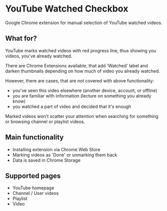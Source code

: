# YouTube Watched Checkbox
Google Chrome extension for manual selection of YouTube watched videos.

## What for?
YouTube marks watched videos with red progress line, thus showing you videos, you've already watched.

There are Chrome Extensions available, that add 'Watched' label and darken thumbnails depending on how much of video you already watched.

However, there are cases, that are not covered with above functionality:
- you've seen this video elsewhere (another device, account, or offline)
- you are familiar with information (lecture on something you already know)
- you watched a part of video and decided that it's enough

Marked videos won't scatter your attention when searching for something or browsing channel or playlist videos.

## Main functionality
- Installing extension via Chrome Web Store
- Marking videos as 'Done' or unmarking them back
- Data is saved in Chrome Storage

## Supported pages
- YouTube homepage
- Channel / User videos
- Playlist
- Video 
